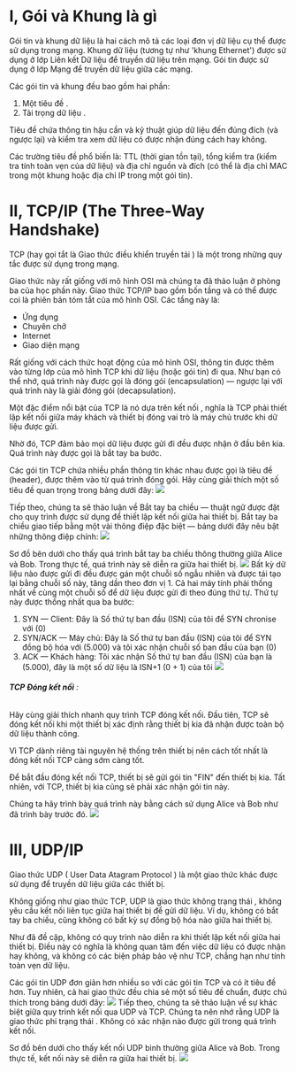 # **I, Gói và Khung là gì**
Gói tin và khung dữ liệu là hai cách mô tả các loại đơn vị dữ liệu cụ thể được sử dụng trong mạng. Khung dữ liệu (tương tự như 'khung Ethernet') được sử dụng ở lớp Liên kết Dữ liệu để truyền dữ liệu trên mạng. Gói tin được sử dụng ở lớp Mạng để truyền dữ liệu giữa các mạng.

Các gói tin và khung đều bao gồm hai phần:
1) Một tiêu đề .
2) Tải trọng dữ liệu .

Tiêu đề chứa thông tin hậu cần và kỹ thuật giúp dữ liệu đến đúng đích (và ngược lại) và kiểm tra xem dữ liệu có được nhận đúng cách hay không.

Các trường tiêu đề phổ biến là: TTL (thời gian tồn tại), tổng kiểm tra (kiểm tra tính toàn vẹn của dữ liệu) và địa chỉ nguồn và đích (có thể là địa chỉ MAC trong một khung hoặc địa chỉ IP trong một gói tin).

# **II, TCP/IP (The Three-Way Handshake)**
TCP (hay gọi tắt là Giao thức điều khiển truyền tải ) là một trong những quy tắc được sử dụng trong mạng.

Giao thức này rất giống với mô hình OSI mà chúng ta đã thảo luận ở phòng ba của học phần này. Giao thức TCP/IP bao gồm bốn tầng và có thể được coi là phiên bản tóm tắt của mô hình OSI. Các tầng này là:
* Ứng dụng
* Chuyên chở
* Internet
* Giao diện mạng

Rất giống với cách thức hoạt động của mô hình OSI, thông tin được thêm vào từng lớp của mô hình TCP khi dữ liệu (hoặc gói tin) đi qua. Như bạn có thể nhớ, quá trình này được gọi là đóng gói (encapsulation) — ngược lại với quá trình này là giải đóng gói (decapsulation).

Một đặc điểm nổi bật của TCP là nó dựa trên kết nối , nghĩa là TCP phải thiết lập kết nối giữa máy khách và thiết bị đóng vai trò là máy chủ trước khi dữ liệu được gửi.

Nhờ đó, TCP đảm bảo mọi dữ liệu được gửi đi đều được nhận ở đầu bên kia. Quá trình này được gọi là bắt tay ba bước.

Các gói tin TCP chứa nhiều phần thông tin khác nhau được gọi là tiêu đề (header), được thêm vào từ quá trình đóng gói. Hãy cùng giải thích một số tiêu đề quan trọng trong bảng dưới đây:
![](./images/tcpip.jpg)

Tiếp theo, chúng ta sẽ thảo luận về Bắt tay ba chiều — thuật ngữ được đặt cho quy trình được sử dụng để thiết lập kết nối giữa hai thiết bị. Bắt tay ba chiều giao tiếp bằng một vài thông điệp đặc biệt — bảng dưới đây nêu bật những thông điệp chính:
![](./images/syn.jpg)


Sơ đồ bên dưới cho thấy quá trình bắt tay ba chiều thông thường giữa Alice và Bob. Trong thực tế, quá trình này sẽ diễn ra giữa hai thiết bị.
![](./images/battay3chieu.jpg)
Bất kỳ dữ liệu nào được gửi đi đều được gán một chuỗi số ngẫu nhiên và được tái tạo lại bằng chuỗi số này, tăng dần theo đơn vị 1. Cả hai máy tính phải thống nhất về cùng một chuỗi số để dữ liệu được gửi đi theo đúng thứ tự. Thứ tự này được thống nhất qua ba bước:

1. SYN — Client: Đây là Số thứ tự ban đầu (ISN) của tôi để SYN chronise với (0)
2. SYN/ACK — Máy chủ: Đây là Số thứ tự ban đầu (ISN) của tôi để SYN đồng bộ hóa với (5.000) và tôi xác nhận chuỗi số ban đầu của bạn (0)
3. ACK — Khách hàng: Tôi xác nhận Số thứ tự ban đầu (ISN) của bạn là (5.000), đây là một số dữ liệu là ISN+1 (0 + 1) của tôi
![](./images/tmp.jpg)

###### **TCP Đóng kết nối** :

Hãy cùng giải thích nhanh quy trình TCP đóng kết nối. Đầu tiên, TCP sẽ đóng kết nối khi một thiết bị xác định rằng thiết bị kia đã nhận được toàn bộ dữ liệu thành công.

Vì TCP dành riêng tài nguyên hệ thống trên thiết bị nên cách tốt nhất là đóng kết nối TCP càng sớm càng tốt.

Để bắt đầu đóng kết nối TCP, thiết bị sẽ gửi gói tin "FIN" đến thiết bị kia. Tất nhiên, với TCP, thiết bị kia cũng sẽ phải xác nhận gói tin này.

Chúng ta hãy trình bày quá trình này bằng cách sử dụng Alice và Bob như đã trình bày trước đó.
![](./images/ngatketnoi.jpg)
# **III, UDP/IP** 
Giao thức UDP ( User Data Atagram Protocol ) là một giao thức khác được sử dụng để truyền dữ liệu giữa các thiết bị.

Không giống như giao thức TCP, UDP là giao thức không trạng thái , không yêu cầu kết nối liên tục giữa hai thiết bị để gửi dữ liệu. Ví dụ, không có bắt tay ba chiều, cũng không có bất kỳ sự đồng bộ hóa nào giữa hai thiết bị.

Như đã đề cập, không có quy trình nào diễn ra khi thiết lập kết nối giữa hai thiết bị. Điều này có nghĩa là không quan tâm đến việc dữ liệu có được nhận hay không, và không có các biện pháp bảo vệ như TCP, chẳng hạn như tính toàn vẹn dữ liệu.

Các gói tin UDP đơn giản hơn nhiều so với các gói tin TCP và có ít tiêu đề hơn. Tuy nhiên, cả hai giao thức đều chia sẻ một số tiêu đề chuẩn, được chú thích trong bảng dưới đây:
![](./images/udp1.jpg)
Tiếp theo, chúng ta sẽ thảo luận về sự khác biệt giữa quy trình kết nối qua UDP và TCP. Chúng ta nên nhớ rằng UDP là giao thức phi trạng thái . Không có xác nhận nào được gửi trong quá trình kết nối.

Sơ đồ bên dưới cho thấy kết nối UDP bình thường giữa Alice và Bob. Trong thực tế, kết nối này sẽ diễn ra giữa hai thiết bị.
![](./images/udpbobalice.jpg)





